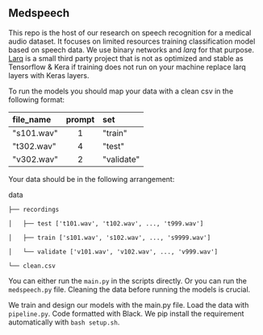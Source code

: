 ## Medspeech

This repo is the host of our research on speech recognition for a medical audio dataset. It focuses on limited resources training classification model based on speech data. We use binary networks and *larq* for that purpose.
[Larq](<https://larq.dev>) is a small third party project that is not as optimized and stable as Tensorflow & Kera if training does not run on your machine replace larq layers with Keras layers.

To run the models you should map your data with a clean csv in the following format:


| file_name       | prompt | set        |
|:----------------|:------:|:-----------|
| "s101.wav"      | 1      | "train"    |
| "t302.wav"      | 4      | "test"     |
| "v302.wav"      | 2      | "validate" |




Your data should be in the following arrangement:

data

	├── recordings

	│   ├── test ['t101.wav', 't102.wav', ..., 't999.wav']

	│   ├── train ['s101.wav', 's102.wav', ..., 's9999.wav']

	│   └── validate ['v101.wav', 'v102.wav', ..., 'v999.wav']

	└── clean.csv

You can either run the ```main.py``` in the scripts directly. Or you can run the ```medspeech.py``` file. Cleaning the data before running the models is crucial.

We train and design our models with the main.py file. Load the data with ```pipeline.py```. Code formatted with Black. We pip install the requirement automatically with ```bash setup.sh```. 
